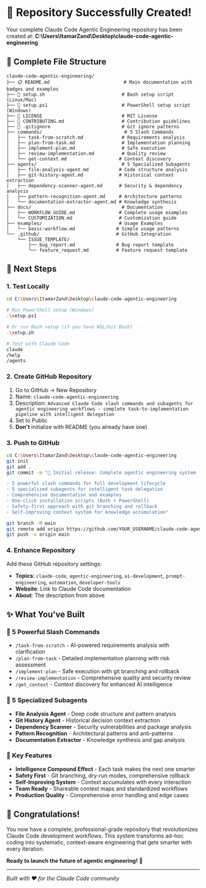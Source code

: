 # 🎉 Repository Successfully Created!

Your complete Claude Code Agentic Engineering repository has been created at:
**C:\Users\ItamarZand\Desktop\claude-code-agentic-engineering**

## 📁 Complete File Structure

```
claude-code-agentic-engineering/
├── 📋 README.md                           # Main documentation with badges and examples
├── 🚀 setup.sh                            # Bash setup script (Linux/Mac)
├── 🚀 setup.ps1                           # PowerShell setup script (Windows)
├── 📜 LICENSE                             # MIT License
├── 🤝 CONTRIBUTING.md                     # Contribution guidelines
├── 🙈 .gitignore                          # Git ignore patterns
├── commands/                              # 5 Slash Commands
│   ├── task-from-scratch.md              # Requirements analysis
│   ├── plan-from-task.md                 # Implementation planning
│   ├── implement-plan.md                 # Safe execution
│   ├── review-implementation.md          # Quality review
│   └── get-context.md                   # Context discovery
├── agents/                               # 5 Specialized Subagents
│   ├── file-analysis-agent.md           # Code structure analysis
│   ├── git-history-agent.md             # Historical context extraction
│   ├── dependency-scanner-agent.md      # Security & dependency analysis
│   ├── pattern-recognition-agent.md     # Architecture patterns
│   └── documentation-extractor-agent.md # Knowledge synthesis
├── docs/                                 # Documentation
│   ├── WORKFLOW_GUIDE.md                # Complete usage examples
│   └── CUSTOMIZATION.md                 # Customization guide
├── examples/                            # Usage Examples
│   └── basic-workflow.md               # Simple usage patterns
└── .github/                            # GitHub Integration
    └── ISSUE_TEMPLATE/
        ├── bug_report.md               # Bug report template
        └── feature_request.md          # Feature request template
```

## 🚀 Next Steps

### 1. Test Locally
```bash
cd C:\Users\ItamarZand\Desktop\claude-code-agentic-engineering

# Run PowerShell setup (Windows)
.\setup.ps1

# Or run Bash setup (if you have WSL/Git Bash)  
.\setup.sh

# Test with Claude Code
claude
/help
/agents
```

### 2. Create GitHub Repository
1. Go to GitHub → New Repository
2. Name: `claude-code-agentic-engineering`
3. Description: `Advanced Claude Code slash commands and subagents for agentic engineering workflows - complete task-to-implementation pipeline with intelligent delegation`
4. Set to Public
5. **Don't** initialize with README (you already have one)

### 3. Push to GitHub
```bash
cd C:\Users\ItamarZand\Desktop\claude-code-agentic-engineering
git init
git add .
git commit -m "🚀 Initial release: Complete agentic engineering system

- 5 powerful slash commands for full development lifecycle
- 5 specialized subagents for intelligent task delegation  
- Comprehensive documentation and examples
- One-click installation scripts (Bash + PowerShell)
- Safety-first approach with git branching and rollback
- Self-improving context system for knowledge accumulation"

git branch -M main
git remote add origin https://github.com/YOUR_USERNAME/claude-code-agentic-engineering.git
git push -u origin main
```

### 4. Enhance Repository
Add these GitHub repository settings:
- **Topics**: `claude-code`, `agentic-engineering`, `ai-development`, `prompt-engineering`, `automation`, `developer-tools`
- **Website**: Link to Claude Code documentation
- **About**: The description from above

## ✨ What You've Built

### 🔧 5 Powerful Slash Commands
- `/task-from-scratch` - AI-powered requirements analysis with clarification
- `/plan-from-task` - Detailed implementation planning with risk assessment
- `/implement-plan` - Safe execution with git branching and rollback
- `/review-implementation` - Comprehensive quality and security review
- `/get_context` - Context discovery for enhanced AI intelligence

### 🤖 5 Specialized Subagents
- **File Analysis Agent** - Deep code structure and pattern analysis
- **Git History Agent** - Historical decision context extraction  
- **Dependency Scanner** - Security vulnerabilities and package analysis
- **Pattern Recognition** - Architectural patterns and anti-patterns
- **Documentation Extractor** - Knowledge synthesis and gap analysis

### 🎯 Key Features
- **Intelligence Compound Effect** - Each task makes the next one smarter
- **Safety First** - Git branching, dry-run modes, comprehensive rollback
- **Self-Improving System** - Context accumulates with every interaction
- **Team Ready** - Shareable context maps and standardized workflows
- **Production Quality** - Comprehensive error handling and edge cases

## 🎊 Congratulations!

You now have a complete, professional-grade repository that revolutionizes Claude Code development workflows. This system transforms ad-hoc coding into systematic, context-aware engineering that gets smarter with every iteration.

**Ready to launch the future of agentic engineering!** 🚀

---
*Built with ❤️ for the Claude Code community*
